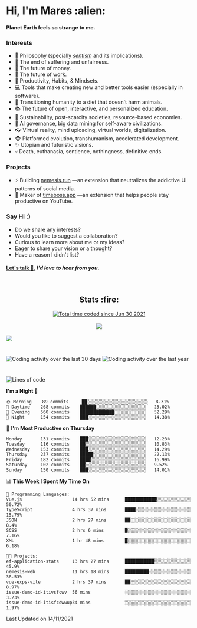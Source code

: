 <h1>Hi, I'm Mares :alien:</h1>

#### Planet Earth feels so strange to me.

### **Interests**

- 🌊 Philosophy (specially [_sentism_][sentismmedium] and its implications).
- 🎯 The end of suffering and unfairness.
- 💸 The future of money.
- 💼 The future of work.
- 🧠 Productivity, Habits, & Mindsets.
- 💻 Tools that make creating new and better tools easier (especially in software).
- 🥗 Transitioning humanity to a diet that doesn't harm animals.
- 📚 The future of open, interactive, and personalized education.
- 🌱 Sustainability, post-scarcity societies, resource-based economies.
- 🤖 AI governance, big data mining for self-aware civilizations.
- 👓 Virtual reality, mind uploading, virtual worlds, digitalization.
- 🐵 Platformed evolution, transhumanism, accelerated development.
- ✨ Utopian and futuristic visions.
- 💀 Death, euthanasia, sentience, nothingness, definitive ends.


### **Projects**

- ⚡ Building [nemesis.run](https://nemesis.run) —an extension that neutralizes the addictive UI patterns of social media.
- 💎 Maker of [timeboss.app](https://timeboss.app) —an extension that helps people stay productive on YouTube.


### **Say Hi :)**

- Do we share any interests?
- Would you like to suggest a collaboration?
- Curious to learn more about me or my ideas?
- Eager to share your vision or a thought?
- Have a reason I didn't list?

#### [Let's talk :wave:.](mailto:mareszhar@gmail.com) _I'd love to hear from you_.

[sentismmedium]: https://medium.com/@mareszhar/born-a-prisoner-a-reflection-about-life-its-struggles-and-a-plan-to-escape-d8566ce9b026

<br>

<h2 align="center">Stats :fire:</h2>

<div align="center">
  <a href="https://wakatime.com/@cfdc0e0d-4860-4b62-9ff0-cb659185525e">
    <img src="https://wakatime.com/badge/user/cfdc0e0d-4860-4b62-9ff0-cb659185525e.svg" alt="Total time coded since Jun 30 2021" />
  </a>
</div>

<br>

<div align="center">
  <img src="https://github-readme-streak-stats.herokuapp.com?user=mareszhar&theme=black-ice&hide_border=true&stroke=FFFFFF15&ring=DF8FFE&fire=DF8FFE&currStreakLabel=DF8FFE&background=1A232A&currStreakNum=86FFAB">
</div>

<!-- Add or remove this: &dates=B1AAB3FF at the end of the streak stats URL if they get bugged and aren't updating -->

<br>

<img src="https://activity-graph.herokuapp.com/graph?username=mareszhar&theme=nord&bg_color=00000000&color=979797&line=DF8FFE&point=00000000&area=true&hide_border=true">

<br>

<h1></h1>

<img src="https://wakatime.com/share/@mares/5df0ff02-9c79-41b4-b540-51dc9c65a57b.svg" alt="Coding activity over the last 30 days" />
<img src="https://wakatime.com/share/@mares/ea89ba71-f374-40af-930c-e0655909fe37.svg" alt="Coding activity over the last year" />

<h1></h1>

<!--START_SECTION:waka-->
![Lines of code](https://img.shields.io/badge/From%20Hello%20World%20I%27ve%20Written-197497%20lines%20of%20code-blue)

**I'm a Night 🦉** 

```text
🌞 Morning    89 commits     ██░░░░░░░░░░░░░░░░░░░░░░░   8.31% 
🌆 Daytime    268 commits    ██████░░░░░░░░░░░░░░░░░░░   25.02% 
🌃 Evening    560 commits    █████████████░░░░░░░░░░░░   52.29% 
🌙 Night      154 commits    ███░░░░░░░░░░░░░░░░░░░░░░   14.38%

```
📅 **I'm Most Productive on Thursday** 

```text
Monday       131 commits    ███░░░░░░░░░░░░░░░░░░░░░░   12.23% 
Tuesday      116 commits    ██░░░░░░░░░░░░░░░░░░░░░░░   10.83% 
Wednesday    153 commits    ███░░░░░░░░░░░░░░░░░░░░░░   14.29% 
Thursday     237 commits    █████░░░░░░░░░░░░░░░░░░░░   22.13% 
Friday       182 commits    ████░░░░░░░░░░░░░░░░░░░░░   16.99% 
Saturday     102 commits    ██░░░░░░░░░░░░░░░░░░░░░░░   9.52% 
Sunday       150 commits    ███░░░░░░░░░░░░░░░░░░░░░░   14.01%

```


📊 **This Week I Spent My Time On** 

```text
💬 Programming Languages: 
Vue.js                   14 hrs 52 mins      ████████████░░░░░░░░░░░░░   50.72% 
TypeScript               4 hrs 37 mins       ████░░░░░░░░░░░░░░░░░░░░░   15.79% 
JSON                     2 hrs 27 mins       ██░░░░░░░░░░░░░░░░░░░░░░░   8.4% 
SCSS                     2 hrs 6 mins        █░░░░░░░░░░░░░░░░░░░░░░░░   7.16% 
XML                      1 hr 48 mins        █░░░░░░░░░░░░░░░░░░░░░░░░   6.18%

🐱‍💻 Projects: 
ef-application-stats     13 hrs 27 mins      ███████████░░░░░░░░░░░░░░   45.9% 
nemesis-web              11 hrs 18 mins      █████████░░░░░░░░░░░░░░░░   38.53% 
vue-exps-vite            2 hrs 37 mins       ██░░░░░░░░░░░░░░░░░░░░░░░   8.97% 
issue-demo-id-itivsfcwv  56 mins             ░░░░░░░░░░░░░░░░░░░░░░░░░   3.23% 
issue-demo-id-itisfcdwwup34 mins             ░░░░░░░░░░░░░░░░░░░░░░░░░   1.97%

```


 Last Updated on 14/11/2021
<!--END_SECTION:waka-->
